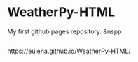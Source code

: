 # WeatherPy-HTML
My first github pages repository. &nspp
```
```
https://eulena.github.io/WeatherPy-HTML/
